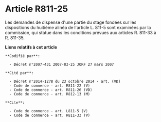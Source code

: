 # Article R811-25

Les demandes de dispense d'une partie du stage fondées sur les dispositions du huitième alinéa de l'article L. 811-5 sont
examinées par la commission, qui statue dans les conditions prévues aux articles R. 811-33 à R. 811-35.

**Liens relatifs à cet article**

	**Codifié par**:

	  - Décret n°2007-431 2007-03-25 JORF 27 mars 2007

	**Cité par**:

	  - Décret n°2014-1278 du 23 octobre 2014 - art. (VD)
	  - Code de commerce - art. R811-22 (V)
	  - Code de commerce - art. R811-26 (VD)
	  - Code de commerce - art. R812-13 (M)

	**Cite**:

	  - Code de commerce - art. L811-5 (V)
	  - Code de commerce - art. R811-33 (V)
